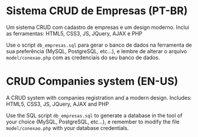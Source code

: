 # Sistema CRUD de Empresas (PT-BR)
Um sistema CRUD com cadastro de empresas e um design moderno. Inclui as ferramentas: HTML5, CSS3, JS, JQuery,  AJAX e PHP

Use o script `db_empresas.sql` para gerar o banco de dados na ferramenta de sua preferência (MySQL, PostgreSQL, etc...), e lembre de alterar o arquivo `model/conexao.php` com as credenciais do seu banco de dados.

# CRUD Companies system (EN-US)
A CRUD system with companies registration and a modern design. Includes: HTML5, CSS3, JS, JQuery, AJAX and PHP

Use the SQL script `db_empresas.sql` to generate a database in the tool of your choice (MySQL, PostgreSQL, etc...), e remember to modify the file `model/conexao.php` with your database credentials.
